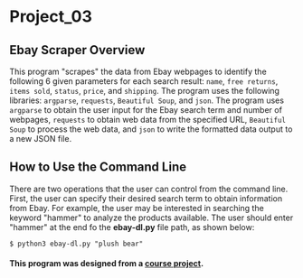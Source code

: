 # Project_03

## Ebay Scraper Overview
This program "scrapes" the data from Ebay webpages to identify the following 6 given parameters for each search result: `name`, `free returns`, `items sold`, `status`, `price`, and `shipping`. The program uses the following libraries: `argparse`, `requests`, `Beautiful Soup`, and `json`. The program uses `argparse` to obtain the user input for the Ebay search term and number of webpages, `requests` to obtain web data from the specified URL, `Beautiful Soup` to process the web data, and `json` to write the formatted data output to a new JSON file. 

## How to Use the Command Line
There are two operations that the user can control from the command line.
First, the user can specify their desired search term to obtain information from Ebay. For example, the user may be interested in searching the keyword "hammer" to analyze the products available. The user should enter "hammer" at the end fo the **ebay-dl.py** file path, as shown below:
```
$ python3 ebay-dl.py "plush bear"
```

#### This program was designed from a [course project](https://github.com/mikeizbicki/cmc-csci040/tree/2022fall/project_03). 

